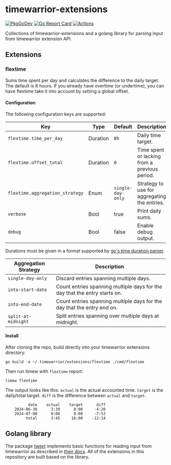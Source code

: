<!--
SPDX-FileCopyrightText: 2024 Tobias Böhm <code@aibor.de>

SPDX-License-Identifier: GPL-3.0-or-later
-->

# timewarrior-extensions

[![PkgGoDev][pkg-go-dev-badge]][pkg-go-dev]
[![Go Report Card][go-report-card-badge]][go-report-card]
[![Actions][actions-test-badge]][actions-test]

Collections of timewarrior-extensions and a golang library for parsing
input from timewarrior extension API.

## Extensions

### flextime

Sums time spent per day and calculates the difference to the daily target. The
default is 8 hours. If you already have overtime (or undertime), you can have
flextime take it into account by setting a global offset.

#### Configuration

The following configuration keys are supported:

| Key                             | Type     | Default           | Description                                   |
|---------------------------------|----------|-------------------|-----------------------------------------------|
| `flextime.time_per_day`         | Duration | `8h`              | Daily time target.                            |
| `flextime.offset_total`         | Duration | `0`               | Time spent or lacking from a previous period. |
| `flextime.aggregation_strategy` | Enum     | `single-day-only` | Strategy to use for aggregating the entries.  |
| `verbose`                       | Bool     | true              | Print daily sums.                             |
| `debug`                         | Bool     | false             | Enable debug output.                          |

Durations must be given in a format supported by
[go's time duration parser][go-time-duration].

| Aggregation Strategy | Description                                                                |
|----------------------|----------------------------------------------------------------------------|
| `single-day-only`    | Discard entries spanning multiple days.                                    |
| `into-start-date`    | Count entries spanning multiple days for the day that the entry starts on. |
| `into-end-date`      | Count entries spanning multiple days for the day that the entry end on.    |
| `split-at-midnight`  | Split entries spanning over multiple days at midnight.                     |

#### Install

After cloning the repo, build directly into your timewarrior extensions
directory:

```
go build -o ~/.timewarrior/extensions/flextime ./cmd/flextime
```

Then run timew with `flextime` report:

```
timew flextime
```

The output looks like this. `actual` is the actual accounted time. `target` is
the daily/total target. `diff` is the difference between `actual` and `target`.

```
          date    actual    target      diff
    2024-06-30      3:39      8:00     -4:20
    2024-07-08      0:06      8:00     -7:53
         total      3:45     16:00    -12:14
```

## Golang library

The package [twext][pkg-go-dev] implements basic functions for reading input
from timewarrior as described in 
[their docs](https://timewarrior.net/docs/api/). All of the extensions in this
repository are built based on the library.

[pkg-go-dev]:           https://pkg.go.dev/github.com/aibor/timewarrior-extensions/twext
[pkg-go-dev-badge]:     https://pkg.go.dev/badge/github.com/aibor/timewarrior-extensions/twext
[go-report-card]:       https://goreportcard.com/report/github.com/aibor/timewarrior-extensions
[go-report-card-badge]: https://goreportcard.com/badge/github.com/aibor/timewarrior-extensions
[actions-test]:         https://github.com/aibor/timewarrior-extensions/actions/workflows/test.yaml
[actions-test-badge]:   https://github.com/aibor/timewarrior-extensions/actions/workflows/test.yaml/badge.svg?branch=main
[go-time-duration]:     https://pkg.go.dev/time#ParseDuration
